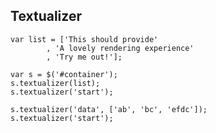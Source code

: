 Textualizer
-----------


	var list = ['This should provide'
			, 'A lovely rendering experience'
			, 'Try me out!'];

	var s = $('#container');
	s.textualizer(list);
	s.textualizer('start');
		
	s.textualizer('data', ['ab', 'bc', 'efdc']);
	s.textualizer('start');